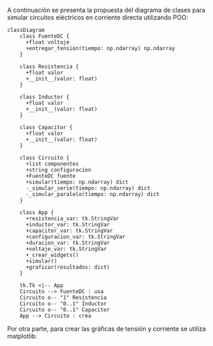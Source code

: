 A continuación se presenta la propuesta del diagrama de clases para simular circuitos eléctricos en corriente directa utilizando POO:

```mermaid
classDiagram
    class FuenteDC {
      +float voltaje
      +entregar_tension(tiempo: np.ndarray) np.ndarray
    }

    class Resistencia {
      +float valor
      +__init__(valor: float)
    }

    class Inductor {
      +float valor
      +__init__(valor: float)
    }

    class Capacitor {
      +float valor
      +__init__(valor: float)
    }

    class Circuito {
      +list componentes
      +string configuracion
      +FuenteDC fuente
      +simular(tiempo: np.ndarray) dict
      -_simular_serie(tiempo: np.ndarray) dict
      -_simular_paralelo(tiempo: np.ndarray) dict
    }

    class App {
      +resistencia_var: tk.StringVar
      +inductor_var: tk.StringVar
      +capacitor_var: tk.StringVar
      +configuracion_var: tk.StringVar
      +duracion_var: tk.StringVar
      +voltaje_var: tk.StringVar
      +_crear_widgets()
      +simular()
      +graficar(resultados: dict)
    }

    tk.Tk <|-- App
    Circuito --> FuenteDC : usa
    Circuito o-- "1" Resistencia
    Circuito o-- "0..1" Inductor
    Circuito o-- "0..1" Capacitor 
    App --> Circuito : crea
```

Por otra parte, para crear las gráficas de tensión y corriente se utiliza matplotlib.
